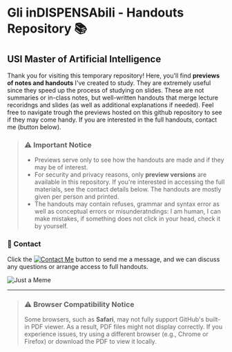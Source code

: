 # Gli inDISPENSAbili - Handouts Repository 📚
## USI Master of Artificial Intelligence

Thank you for visiting this temporary repository! Here, you'll find **previews of notes and handouts** I've created to study. They are extremely useful since they speed up the process of studying on slides. These are not summaries or in-class notes, but well-written handouts that merge lecture recoridngs and slides (as well as additional explanations if needed). Feel free to navigate trough the previews hosted on this github repository to see if they may come handy. If you are interested in the full handouts, contact me (button below).

> ### ⚠️ Important Notice
> *  Previews serve only to see how the handouts are made and if they may be of interest.
> * For security and privacy reasons, only **preview versions** are available in this repository. If you're interested in accessing the full materials, see the contact details below. The handouts are mostly given per person and printed.
> *  The handouts may contain refuses, grammar and syntax error as well as conceptual errors or misunderatndings: I am human, I can make mistakes, if something does not click in your head, check it by yourself.

### 📩 Contact
Click the [![Contact Me](https://img.shields.io/badge/Contact%20Me-8A2BE2?style=flat)](https://t.me/caputcaprarum) button to send me a message, and we can discuss any questions or arrange access to full handouts.

![Just a Meme](https://preview.redd.it/yqugry85uio31.jpg?width=640&crop=smart&auto=webp&s=cacb438953ec3df7637aa0ed820fe18a7cb9514a)

---

> ### ⚠️ Browser Compatibility Notice
> Some browsers, such as **Safari**, may not fully support GitHub's built-in PDF viewer. As a result, PDF files might not display correctly. If you experience issues, try using a different browser (e.g., Chrome or Firefox) or download the PDF to view it locally.





